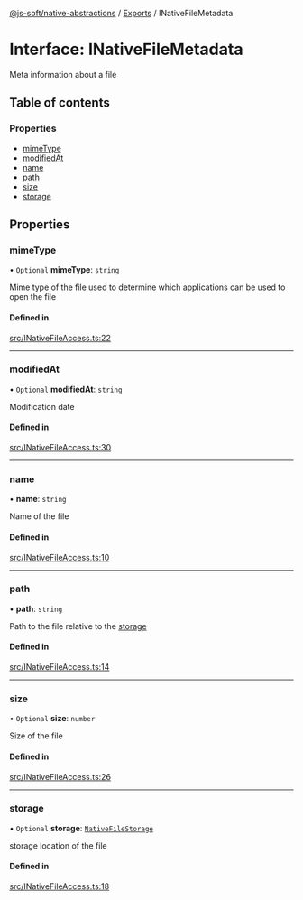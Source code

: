 [@js-soft/native-abstractions](../README.md) / [Exports](../modules.md) / INativeFileMetadata

# Interface: INativeFileMetadata

Meta information about a file

## Table of contents

### Properties

- [mimeType](INativeFileMetadata.md#mimetype)
- [modifiedAt](INativeFileMetadata.md#modifiedat)
- [name](INativeFileMetadata.md#name)
- [path](INativeFileMetadata.md#path)
- [size](INativeFileMetadata.md#size)
- [storage](INativeFileMetadata.md#storage)

## Properties

### mimeType

• `Optional` **mimeType**: `string`

Mime type of the file used to determine which applications can be used to open the file

#### Defined in

[src/INativeFileAccess.ts:22](https://github.com/js-soft/ts-native-access/blob/b144064/packages/abstractions/src/INativeFileAccess.ts#L22)

___

### modifiedAt

• `Optional` **modifiedAt**: `string`

Modification date

#### Defined in

[src/INativeFileAccess.ts:30](https://github.com/js-soft/ts-native-access/blob/b144064/packages/abstractions/src/INativeFileAccess.ts#L30)

___

### name

• **name**: `string`

Name of the file

#### Defined in

[src/INativeFileAccess.ts:10](https://github.com/js-soft/ts-native-access/blob/b144064/packages/abstractions/src/INativeFileAccess.ts#L10)

___

### path

• **path**: `string`

Path to the file relative to the [storage](INativeFileMetadata.md#storage)

#### Defined in

[src/INativeFileAccess.ts:14](https://github.com/js-soft/ts-native-access/blob/b144064/packages/abstractions/src/INativeFileAccess.ts#L14)

___

### size

• `Optional` **size**: `number`

Size of the file

#### Defined in

[src/INativeFileAccess.ts:26](https://github.com/js-soft/ts-native-access/blob/b144064/packages/abstractions/src/INativeFileAccess.ts#L26)

___

### storage

• `Optional` **storage**: [`NativeFileStorage`](../enums/NativeFileStorage.md)

storage location of the file

#### Defined in

[src/INativeFileAccess.ts:18](https://github.com/js-soft/ts-native-access/blob/b144064/packages/abstractions/src/INativeFileAccess.ts#L18)

